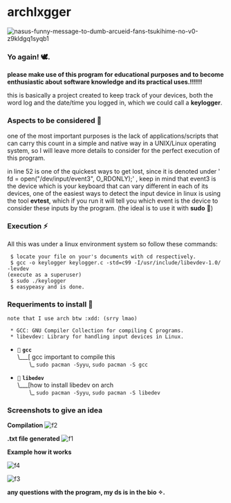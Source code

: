 # archlxgger

![nasus-funny-message-to-dumb-arcueid-fans-tsukihime-no-v0-z9kldgq1syqb1](https://github.com/archkr0w/archlxgger/assets/126942746/bbe2d901-2b2f-4dd2-a739-7c935d30b8ee)



### Yo again! 🕊.

**please make use of this program for educational purposes and to become enthusiastic about software knowledge and its practical uses.!!!!!!**

this is basically a project created to keep track of your devices, both the word log and the date/time you logged in, which we could call a **keylogger**.


### Aspects to be considered 👻

one of the most important purposes is the lack of applications/scripts that can carry this count in a simple and native way in a UNIX/Linux operating system, so I will leave more details to consider for the perfect execution of this program.

in line 52 is one of the quickest ways to get lost, since it is denoted under ' fd = open("/dev/input/event3", O_RDONLY);' , keep in mind that event3 is the device which is your keyboard that can vary different in each of its devices, one of the easiest ways to detect the input device in linux is using the tool **evtest**, which if you run it will tell you which event is the device to consider these inputs by the program. (the ideal is to use it with **sudo** 🫣)

### Execution ⚡

All this was under a linux environment system so follow these commands:
```
 $ locate your file on your's documents with cd respectively.
 $ gcc -o keylogger keylogger.c -std=c99 -I/usr/include/libevdev-1.0/ -levdev
(execute as a superuser)
 $ sudo ./keylogger
 $ easypeasy and is done.
```
### Requeriments to install 🤖
```
note that I use arch btw :xdd: (srry lmao)

 * GCC: GNU Compiler Collection for compiling C programs.
 * libevdev: Library for handling input devices in Linux.
```
- `💉` **`gcc`**<br>
\\___[ gcc important to compile this<br>
&nbsp;&nbsp;&nbsp;&nbsp;&nbsp;&nbsp;&nbsp;\\\_ `sudo pacman -Syyu`, `sudo pacman -S gcc`

- `🐧` **`libedev`**<br>
\\___[how to install libedev on arch <br>
&nbsp;&nbsp;&nbsp;&nbsp;&nbsp;&nbsp;&nbsp;\\\_ `sudo pacman -Syyu`, `sudo pacman -S libedev`

### Screenshots to give an idea

 
  **Compilation**
     ![f2](https://github.com/archkr0w/archlxgger/assets/126942746/6965db6a-95ec-41fd-ac6b-b18b708b40ef)

  
 **.txt file generated**
 ![f1](https://github.com/archkr0w/archlxgger/assets/126942746/f151d175-2e2f-41f7-a2cf-9d009ab96d56)

  **Example how it works**

![f4](https://github.com/archkr0w/archlxgger/assets/126942746/7c4a650c-d2db-4f92-a49a-d60b3acff190)

![f3](https://github.com/archkr0w/archlxgger/assets/126942746/8c38d5fd-f9cc-4a21-a498-027be7cff4e8)


 


**any questions with the program, my ds is in the bio ✧.**

